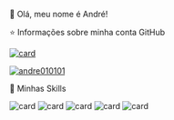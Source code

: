 
💜 Olá, meu nome é André!

⭐ Informações sobre minha conta GitHub


[![card](https://github-readme-stats.vercel.app/api?username=andre010101&theme=highcontrast)](https://github.com/andre010101/)

[![andre010101](https://github-readme-stats.vercel.app/api/top-langs/?username=andre010101&hide=html&layout=compact&theme=highcontrast)](https://github.com/andre010101/)


🚀  Minhas Skills

![card](https://img.shields.io/badge/JavaScript-323330?style=for-the-badge&logo=javascript&logoColor=F7DF1E) ![card](https://img.shields.io/badge/HTML5-E34F26?style=for-the-badge&logo=html5&logoColor=white
) ![card](https://img.shields.io/badge/CSS3-1572B6?style=for-the-badge&logo=css3&logoColor=white
) ![card](https://img.shields.io/badge/Angular-DD0031?style=for-the-badge&logo=angular&logoColor=white
) ![card](https://img.shields.io/badge/TypeScript-007ACC?style=for-the-badge&logo=typescript&logoColor=white
)


